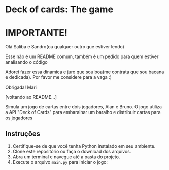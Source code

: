 # Deck of cards: The game

# IMPORTANTE!
Olá Saliba e Sandro(ou qualquer outro que estiver lendo)

Esse não é um README comum, também é um pedido para quem estiver analisando o código

Adorei fazer essa dinamica e juro que sou boa(me contrata que sou bacana e dedicada). Por favor me considere para a vaga :)

Obrigada! Mari



[voltando ao README...]

Simula um jogo de cartas entre dois jogadores, Alan e Bruno. O jogo utiliza a API "Deck of Cards" para embaralhar um baralho e distribuir cartas para os jogadores

## Instruções

1. Certifique-se de que você tenha Python instalado em seu ambiente.
2. Clone este repositório ou faça o download dos arquivos.
3. Abra um terminal e navegue até a pasta do projeto.
4. Execute o arquivo `main.py` para iniciar o jogo:

